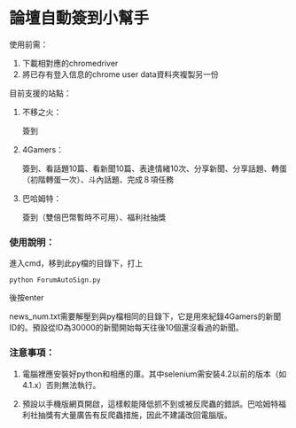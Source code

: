 # 論壇自動簽到小幫手

使用前需：

1. 下載相對應的chromedriver
2. 將已存有登入信息的chrome user data資料夾複製另一份

目前支援的站點：

1. 不移之火：

   簽到

2. 4Gamers：

   簽到、看話題10篇、看新聞10篇、表達情緒10次、分享新聞、分享話題、轉蛋（初階轉蛋一次）、斗內話題、完成８項任務

3. 巴哈姆特：

   簽到（雙倍巴幣暫時不可用）、福利社抽獎

### 使用說明：

進入cmd，移到此py檔的目錄下，打上

```
python ForumAutoSign.py
```

後按enter

news_num.txt需要解壓到與py檔相同的目錄下，它是用來紀錄4Gamers的新聞ID的。預設從ID為30000的新聞開始每天往後10個還沒看過的新聞。

### 注意事項：

1. 電腦裡應安裝好python和相應的庫。其中selenium需安裝4.2以前的版本（如4.1.x）否則無法執行。

2. 預設以手機版網頁開啟，這樣較能降低抓不到或被反爬蟲的錯誤。巴哈姆特福利社抽獎有大量廣告有反爬蟲措施，因此不建議改回電腦版。

